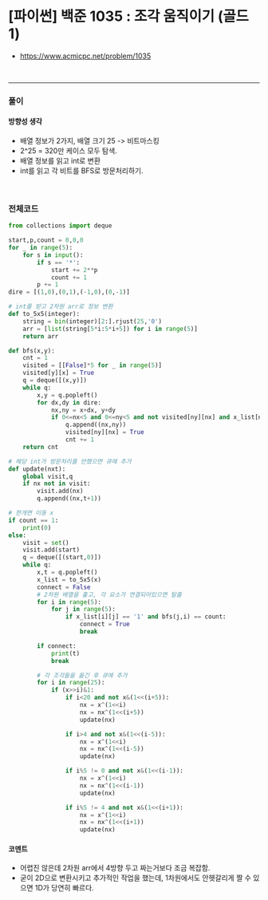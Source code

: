 # **\[파이썬\] 백준 1035 : 조각 움직이기 (골드1)**
* https://www.acmicpc.net/problem/1035
<br>

---

### **풀이**

#### **방향성 생각**
* 배열 정보가 2가지, 배열 크기 25 -> 비트마스킹
* 2^25 = 320만 케이스 모두 탐색.
* 배열 정보를 읽고 int로 변환
* int를 읽고 각 비트를 BFS로 방문처리하기.

<br>


### **전체코드**
```python
from collections import deque

start,p,count = 0,0,0
for _ in range(5):
    for s in input():
        if s == '*':
            start += 2**p
            count += 1
        p += 1
dire = [(1,0),(0,1),(-1,0),(0,-1)]

# int를 받고 2차원 arr로 정보 변환
def to_5x5(integer):
    string = bin(integer)[2:].rjust(25,'0')
    arr = [list(string[5*i:5*i+5]) for i in range(5)]
    return arr

def bfs(x,y):
    cnt = 1
    visited = [[False]*5 for _ in range(5)]
    visited[y][x] = True
    q = deque([(x,y)])
    while q:
        x,y = q.popleft()
        for dx,dy in dire:
            nx,ny = x+dx, y+dy
            if 0<=nx<5 and 0<=ny<5 and not visited[ny][nx] and x_list[ny][nx] == '1':
                q.append((nx,ny))
                visited[ny][nx] = True
                cnt += 1
    return cnt

# 해당 int가 방문처리를 안했으면 큐에 추가
def update(nxt):
    global visit,q
    if nx not in visit:
        visit.add(nx)
        q.append((nx,t+1))

# 한개면 이동 x
if count == 1:
    print(0)
else:
    visit = set()
    visit.add(start)
    q = deque([(start,0)])
    while q:
        x,t = q.popleft()
        x_list = to_5x5(x)
        connect = False
        # 2차원 배열을 훑고, 각 요소가 연결되어있으면 탈출
        for i in range(5):
            for j in range(5):
                if x_list[i][j] == '1' and bfs(j,i) == count:
                    connect = True
                    break

        if connect:
            print(t)
            break

        # 각 조각들을 옮긴 후 큐에 추가
        for i in range(25):
            if (x>>i)&1:
                if i<20 and not x&(1<<(i+5)):
                    nx = x^(1<<i)
                    nx = nx^(1<<(i+5))
                    update(nx)

                if i>4 and not x&(1<<(i-5)):
                    nx = x^(1<<i)
                    nx = nx^(1<<(i-5))
                    update(nx)

                if i%5 != 0 and not x&(1<<(i-1)):
                    nx = x^(1<<i)
                    nx = nx^(1<<(i-1))
                    update(nx)

                if i%5 != 4 and not x&(1<<(i+1)):
                    nx = x^(1<<i)
                    nx = nx^(1<<(i+1))
                    update(nx)
```

#### **코멘트**

* 어렵진 않은데 2차원 arr에서 4방향 두고 짜는거보다 조금 복잡함.
* 굳이 2D으로 변환시키고 추가적인 작업을 했는데, 1차원에서도 안헷갈리게 짤 수 있으면 1D가 당연히 빠르다.